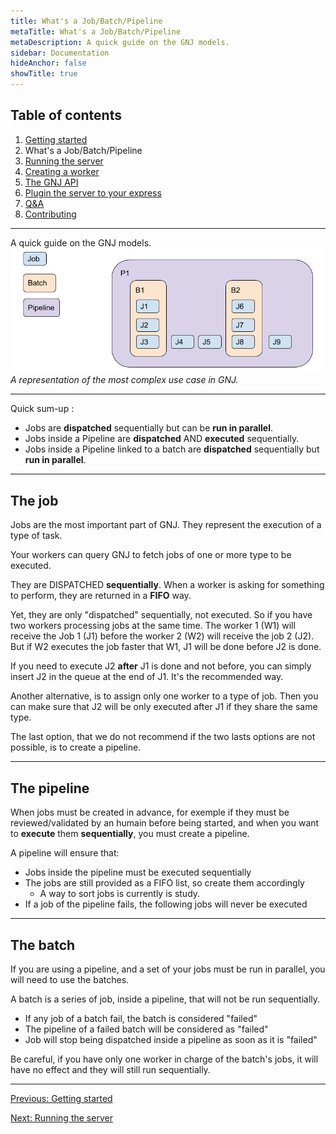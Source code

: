 ```yaml
---
title: What's a Job/Batch/Pipeline
metaTitle: What's a Job/Batch/Pipeline
metaDescription: A quick guide on the GNJ models.
sidebar: Documentation
hideAnchor: false
showTitle: true
---
```


## Table of contents

1. [Getting started](index.md)
2. What's a Job/Batch/Pipeline
3. [Running the server](03_Running_the_server.md)
4. [Creating a worker](04_Creating_a_worker.md)
5. [The GNJ API](05_The_GNJ_API.md)
6. [Plugin the server to your express](06_Plugin_the_server_to_your_express.md)
7. [Q&A](07_Q%26A.md)
8. [Contributing](08_Contributing.md)

---

A quick guide on the GNJ models.
![Alt text](/assets/models-schema.png)
_A representation of the most complex use case in GNJ._

---

Quick sum-up :

- Jobs are **dispatched** sequentially but can be **run in parallel**.
- Jobs inside a Pipeline are **dispatched** AND **executed** sequentially.
- Jobs inside a Pipeline linked to a batch are **dispatched** sequentially but **run in parallel**.

---

## The job

Jobs are the most important part of GNJ. They represent the execution of a type of task.

Your workers can query GNJ to fetch jobs of one or more type to be executed.

They are DISPATCHED **sequentially**. When a worker is asking for something to perform, they are returned in a **FIFO** way.

Yet, they are only "dispatched" sequentially, not executed. So if you have two workers processing jobs at the same time. The worker 1 (W1) will receive the Job 1 (J1) before the worker 2 (W2) will receive the job 2 (J2). But if W2 executes the job faster that W1, J1 will be done before J2 is done.

If you need to execute J2 **after** J1 is done and not before, you can simply insert J2 in the queue at the end of J1. It's the recommended way.

Another alternative, is to assign only one worker to a type of job. Then you can make sure that J2 will be only executed after J1 if they share the same type.

The last option, that we do not recommend if the two lasts options are not possible, is to create a pipeline.

---

## The pipeline

When jobs must be created in advance, for exemple if they must be reviewed/validated by an humain before being started, and when you want to **execute** them **sequentially**, you must create a pipeline.

A pipeline will ensure that:

- Jobs inside the pipeline must be executed sequentially
- The jobs are still provided as a FIFO list, so create them accordingly
  - A way to sort jobs is currently is study.
- If a job of the pipeline fails, the following jobs will never be executed

---

## The batch

If you are using a pipeline, and a set of your jobs must be run in parallel, you will need to use the batches.

A batch is a series of job, inside a pipeline, that will not be run sequentially.

- If any job of a batch fail, the batch is considered "failed"
- The pipeline of a failed batch will be considered as "failed"
- Job will stop being dispatched inside a pipeline as soon as it is "failed"

Be careful, if you have only one worker in charge of the batch's jobs, it will have no effect and they will still run sequentially.

---

[Previous: Getting started](index.md)

[Next: Running the server](03_Running_the_server.md)
